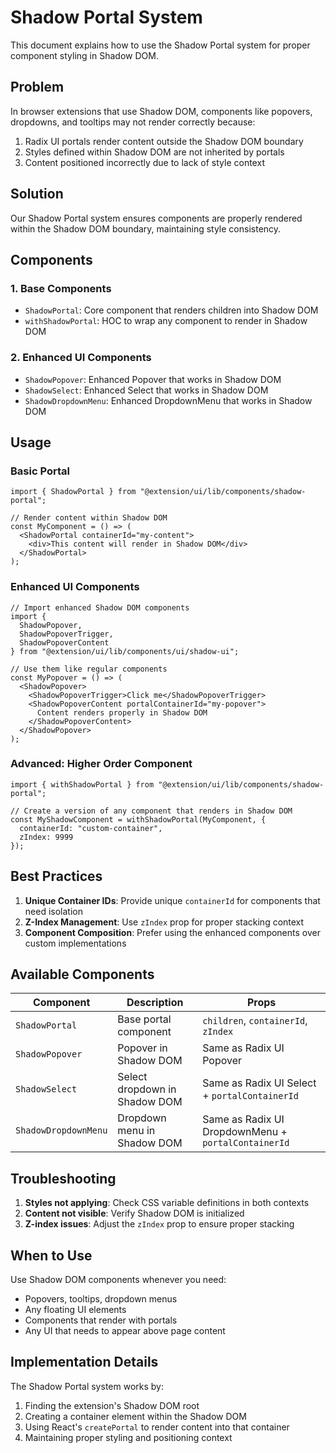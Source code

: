 # Shadow Portal System

This document explains how to use the Shadow Portal system for proper component styling in Shadow DOM.

## Problem

In browser extensions that use Shadow DOM, components like popovers, dropdowns, and tooltips may not render correctly because:

1. Radix UI portals render content outside the Shadow DOM boundary
2. Styles defined within Shadow DOM are not inherited by portals
3. Content positioned incorrectly due to lack of style context

## Solution

Our Shadow Portal system ensures components are properly rendered within the Shadow DOM boundary, maintaining style consistency.

## Components

### 1. Base Components

- `ShadowPortal`: Core component that renders children into Shadow DOM
- `withShadowPortal`: HOC to wrap any component to render in Shadow DOM

### 2. Enhanced UI Components

- `ShadowPopover`: Enhanced Popover that works in Shadow DOM
- `ShadowSelect`: Enhanced Select that works in Shadow DOM
- `ShadowDropdownMenu`: Enhanced DropdownMenu that works in Shadow DOM

## Usage

### Basic Portal

```tsx
import { ShadowPortal } from "@extension/ui/lib/components/shadow-portal";

// Render content within Shadow DOM
const MyComponent = () => (
  <ShadowPortal containerId="my-content">
    <div>This content will render in Shadow DOM</div>
  </ShadowPortal>
);
```

### Enhanced UI Components

```tsx
// Import enhanced Shadow DOM components
import { 
  ShadowPopover,
  ShadowPopoverTrigger,
  ShadowPopoverContent 
} from "@extension/ui/lib/components/ui/shadow-ui";

// Use them like regular components
const MyPopover = () => (
  <ShadowPopover>
    <ShadowPopoverTrigger>Click me</ShadowPopoverTrigger>
    <ShadowPopoverContent portalContainerId="my-popover">
      Content renders properly in Shadow DOM
    </ShadowPopoverContent>
  </ShadowPopover>
);
```

### Advanced: Higher Order Component

```tsx
import { withShadowPortal } from "@extension/ui/lib/components/shadow-portal";

// Create a version of any component that renders in Shadow DOM
const MyShadowComponent = withShadowPortal(MyComponent, {
  containerId: "custom-container",
  zIndex: 9999
});
```

## Best Practices

1. **Unique Container IDs**: Provide unique `containerId` for components that need isolation
2. **Z-Index Management**: Use `zIndex` prop for proper stacking context
3. **Component Composition**: Prefer using the enhanced components over custom implementations

## Available Components

| Component | Description | Props |
|-----------|-------------|-------|
| `ShadowPortal` | Base portal component | `children`, `containerId`, `zIndex` |
| `ShadowPopover` | Popover in Shadow DOM | Same as Radix UI Popover |
| `ShadowSelect` | Select dropdown in Shadow DOM | Same as Radix UI Select + `portalContainerId` |
| `ShadowDropdownMenu` | Dropdown menu in Shadow DOM | Same as Radix UI DropdownMenu + `portalContainerId` |

## Troubleshooting

1. **Styles not applying**: Check CSS variable definitions in both contexts
2. **Content not visible**: Verify Shadow DOM is initialized
3. **Z-index issues**: Adjust the `zIndex` prop to ensure proper stacking

## When to Use

Use Shadow DOM components whenever you need:

- Popovers, tooltips, dropdown menus
- Any floating UI elements
- Components that render with portals
- Any UI that needs to appear above page content

## Implementation Details

The Shadow Portal system works by:

1. Finding the extension's Shadow DOM root
2. Creating a container element within the Shadow DOM
3. Using React's `createPortal` to render content into that container
4. Maintaining proper styling and positioning context 